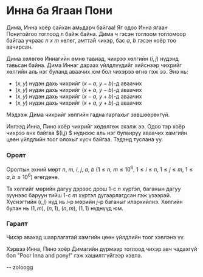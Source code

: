 Инна ба Ягаан Пони
==================

Дима, Инна хоёр сайхан амьдарч байгаа! Яг одоо Инна ягаан Понитойгоо тоглоод л байж байна. Дима ч гэсэн тоглоом тогломоор байгаа учраас $n \ x \ m$ хөлөг, амттай чихэр, бас $a$, $b$ гэсэн хоёр тоо авчирсан.

Дима хөлөгөө Иннагийн өмнө тавиад, чихрээ хөлгийн ($i,j$) нүдэнд тавьсан байна. Дима Иннаг дараах үйлдлүүдийг хийснээр чихрийг хөлгийн аль нэг буланд аваачих юм бол чихэрээ өгнө гэж ээ. Энэ нь:

 - $(x,y)$ нүдэн дахь чихрийг ($x-a$, $y-b$)-д аваачих
 - $(x,y)$ нүдэн дахь чихрийг ($x+a$, $y-b$)-д аваачих
 - $(x,y)$ нүдэн дахь чихрийг ($x-a$, $y+b$)-д аваачих
 - $(x,y)$ нүдэн дахь чихрийг ($x+a$, $y+b$)-д аваачих

Мэдээж Дима чихрийг хөлгийн гадна гаргахыг зөвшөөрөхгүй.

Ингээд Инна, Пино хоёр чихрийг хөдөлгөж эхэлж ээ. Одоо тэр хоёр чихрээ анх байгаа $(i,j) $ нүднээс аль нэг буланруу аваачих хамгийн цөөн үйлдлийн тоог олохыг хүсч байгаа. Тэдэнд туслана уу.
 
### Оролт

Оролтын эхний мөрт $n$, $m$, $i$, $j$, $a$, $b$ ($1 ≤ n$, $m ≤ 10^6$, $1 ≤ i ≤ n$, $1 ≤ j ≤ m$, $1 ≤ a, b ≤ 10^6$) өгөгдөнө.

Та хөлгийг мөрийн дагуу дэрээс доош $1$-с $n$ хүртэл, баганын дагуу зүүнээс баруун тийш $1$-с $m$ хүртэл дугаарлагдсан гэж үзээрэй. Хүснэгтийн ($i,j$) нүд нь $i$-р мөрийн $j$-р баганыг илэрхийлнэ. Хөлгийн булан нь ($1, m$), ($n, 1$), ($n, m$), ($1, 1$) нүднүүд юм.

### Гаралт

Чихэр авахад шаарлагатай хамгийн цөөн үйлдлийн тоог хэвлэнэ үү.

Хэрвээ Инна, Пино хоёр Димагийн дүрмээр тоглоод чихэр авч чадахгүй бол "Poor Inna and pony!" гэж хашилтгүйгээр хэвлэ.

-- zoloogg
